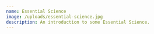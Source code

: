 ```yaml
---
name: Essential Science
image: /uploads/essential-science.jpg
description: An introduction to some Essential Science.
---
```

